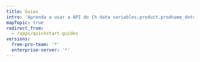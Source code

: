 ```yaml
---
title: Guias
intro: 'Aprenda a usar a API do {% data variables.product.prodname_dotcom %} com o seu aplicativo, integração contínua e como criar com aplicativos.'
mapTopic: true
redirect_from:
  - /apps/quickstart-guides
versions:
  free-pro-team: '*'
  enterprise-server: '*'
---
```


